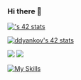 ### Hi there 👋

<!--
**ddyankov28/ddyankov28** is a ✨ _special_ ✨ repository because its `README.md` (this file) appears on your GitHub profile.

Here are some ideas to get you started:

- 🔭 I’m currently working on ...
- 🌱 I’m currently learning ...
- 👯 I’m looking to collaborate on ...
- 🤔 I’m looking for help with ...
- 💬 Ask me about ...
- 📫 How to reach me: ...
- 😄 Pronouns: ...
- ⚡ Fun fact: ...
-->

[![<username>'s 42 stats](https://badge.mediaplus.ma/black/ddyankov)](https://github.com/oakoudad/badge42)

[![ddyankov's 42 stats](https://badge42.vercel.app/api/v2/clehax26100350fkzgj6s5oz9/stats?cursusId=21&coalitionId=255)](https://github.com/JaeSeoKim/badge42)
  
<img src="https://github-readme-stats.vercel.app/api?username=ddyankov28&show_icons=true&theme=dark"/>
  
<img src="https://github-readme-stats.vercel.app/api/top-langs?username=ddyankov28&layout=compact&theme=dark"/>
  
[![My Skills](https://skillicons.dev/icons?i=c,vscode)](https://skillicons.dev)
